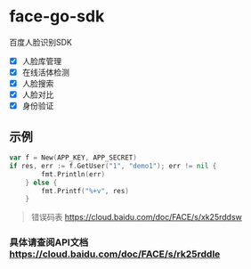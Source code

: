 # face-go-sdk
百度人脸识别SDK

- [x] 人脸库管理  
- [x] 在线活体检测 
- [x] 人脸搜索 
- [x] 人脸对比 
- [x] 身份验证 

## 示例
```go
var f = New(APP_KEY, APP_SECRET)
if res, err := f.GetUser("1", "demo1"); err != nil {
		fmt.Println(err)
	} else {
		fmt.Printf("%+v", res)
	}
```

> 错误码表 https://cloud.baidu.com/doc/FACE/s/xk25rddsw

### 具体请查阅API文档 https://cloud.baidu.com/doc/FACE/s/rk25rddle
